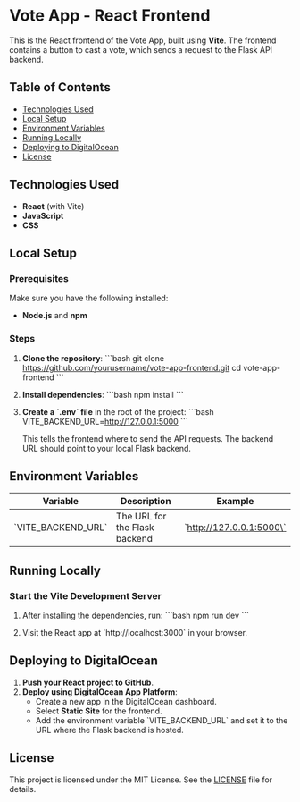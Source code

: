 
# Vote App - React Frontend

This is the React frontend of the Vote App, built using **Vite**. The frontend contains a button to cast a vote, which sends a request to the Flask API backend.

## Table of Contents
- [Technologies Used](#technologies-used)
- [Local Setup](#local-setup)
- [Environment Variables](#environment-variables)
- [Running Locally](#running-locally)
- [Deploying to DigitalOcean](#deploying-to-digitalocean)
- [License](#license)

## Technologies Used
- **React** (with Vite)
- **JavaScript**
- **CSS**

## Local Setup

### Prerequisites
Make sure you have the following installed:
- **Node.js** and **npm**

### Steps

1. **Clone the repository**:
   \`\`\`bash
   git clone https://github.com/yourusername/vote-app-frontend.git
   cd vote-app-frontend
   \`\`\`

2. **Install dependencies**:
   \`\`\`bash
   npm install
   \`\`\`

3. **Create a \`.env\` file** in the root of the project:
   \`\`\`bash
   VITE_BACKEND_URL=http://127.0.0.1:5000
   \`\`\`

   This tells the frontend where to send the API requests. The backend URL should point to your local Flask backend.

## Environment Variables

| Variable           | Description                              | Example                     |
|--------------------|------------------------------------------|-----------------------------|
| \`VITE_BACKEND_URL\`  | The URL for the Flask backend            | \`http://127.0.0.1:5000\`      |

## Running Locally

### Start the Vite Development Server

1. After installing the dependencies, run:
   \`\`\`bash
   npm run dev
   \`\`\`

2. Visit the React app at \`http://localhost:3000\` in your browser.

## Deploying to DigitalOcean

1. **Push your React project to GitHub**.
2. **Deploy using DigitalOcean App Platform**:
   - Create a new app in the DigitalOcean dashboard.
   - Select **Static Site** for the frontend.
   - Add the environment variable \`VITE_BACKEND_URL\` and set it to the URL where the Flask backend is hosted.

## License

This project is licensed under the MIT License. See the [LICENSE](LICENSE) file for details.
